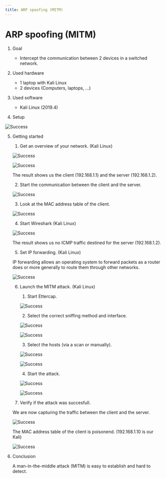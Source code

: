 ```yaml
---
title: ARP spoofing (MITM)
---
```


# ARP spoofing (MITM)

1. Goal
    * Intercept the communication between 2 devices in a switched network.

2. Used hardware
    * 1 laptop with Kali Linux
    * 2 devices (Computers, laptops, ...)

3. Used software
    * Kali Linux (2019.4)

4. Setup

![Success](./assets/mitm.png)

5. Getting started
    1. Get an overview of your network. (Kali Linux)
    
    ![Success](./assets/netdiscover_command.png)

    ![Success](./assets/netdiscover_result.png)

    The result shows us the client (192.168.1.1) and the server (192.168.1.2).

    2. Start the communication between the client and the server.

    ![Success](./assets/ping.png)
    
    3. Look at the MAC address table of the client.

    ![Success](./assets/first_arp.png)

    4. Start Wireshark (Kali Linux)

    ![Success](./assets/first_Wireshark.png)

    The result shows us no ICMP traffic destined for the server (192.168.1.2).

    5. Set IP forwarding. (Kali Linux)
    
    IP forwarding allows an operating system to forward packets as a router does or more generally to route them through other networks.
    
    ![Success](./assets/ip_forward.png)

    6. Launch the MITM attack. (Kali Linux)

        1. Start Ettercap.

        ![Success](./assets/Ettercap.png)

        2. Select the correct sniffing method and interface.

        ![Success](./assets/sniffing.png)

        ![Success](./assets/sniffing2.png)

        3. Select  the hosts (via a scan or manually).

        ![Success](./assets/scan.png)

        ![Success](./assets/scan2.png)

        4. Start the attack.

        ![Success](./assets/attack.png)

        ![Success](./assets/attack2.png)

    7. Verify if the attack was succesfull.

    We are now capturing the traffic between the client and the server.

    ![Success](./assets/after_wireshark.png)

    The MAC address table of the client is poisonend. (192.168.1.10 is our Kali)

    ![Success](./assets/second_arp.PNG)

6. Conclusion
    
    A man-in-the-middle attack (MITM) is easy to establish and hard to detect.
        


